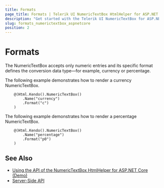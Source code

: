 ```yaml
---
title: Formats
page_title: Formats | Telerik UI NumericTextBox HtmlHelper for ASP.NET Core
description: "Get started with the Telerik UI NumericTextBox for ASP.NET Core and learn how to create currency and percentage textboxes."
slug: formats_numerictextbox_aspnetcore
position: 2
---
```


# Formats

The NumericTextBox accepts only numeric entries and its specific format defines the conversion data type&mdash;for example, currency or percentage.

The following example demonstrates how to render a currency NumericTextBox.

```
    @(Html.Kendo().NumericTextBox()
        .Name("currency")
        .Format("c")
    )
```

The following example demonstrates how to render a percentage NumericTextBox.

```
    @(Html.Kendo().NumericTextBox()
        .Name("percentage")
        .Format("p0")
    )
```

## See Also

* [Using the API of the NumericTextBox HtmlHelper for ASP.NET Core (Demo)](https://demos.telerik.com/aspnet-core/numerictextbox/api)
* [Server-Side API](/api/numerictextbox)
